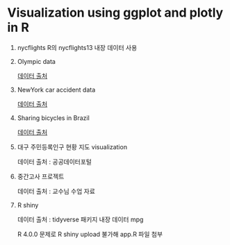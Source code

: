 # Visualization using ggplot and plotly in R


1. nycflights
R의 nycflights13 내장 데이터 사용

2. Olympic data

   [데이터 출처](https://www.kaggle.com/heesoo37/120-years-of-olympic-history-athletes-and-results)

3. NewYork car accident data

   [데이터 출처](https://www.kaggle.com/new-york-city/nypd-motor-vehicle-collisions)

4. Sharing bicycles in Brazil

   [데이터 출처](https://www.kaggle.com/marlesson/bicycle-sharing-brazil-sp-gyn)

5. 대구 주민등록인구 현황 지도 visualization

   데이터 출처 : 공공데이터포털

7. 중간고사 프로젝트

   데이터 출처 : 교수님 수업 자료

8. R shiny

   데이터 출처 : tidyverse 패키지 내장 데이터 mpg
   
   R 4.0.0 문제로 R shiny upload 불가해 app.R 파일 첨부
